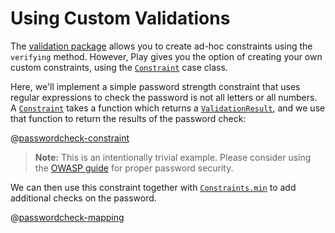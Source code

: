 <!--- Copyright (C) 2009-2020 Lightbend Inc. <https://www.lightbend.com> -->
# Using Custom Validations

The [validation package](api/scala/play/api/data/validation/index.html) allows you to create ad-hoc constraints using the `verifying` method.  However, Play gives you the option of creating your own custom constraints, using the [`Constraint`](api/scala/play/api/data/validation/Constraint.html) case class.

Here, we'll implement a simple password strength constraint that uses regular expressions to check the password is not all letters or all numbers.  A [`Constraint`](api/scala/play/api/data/validation/Constraint.html) takes a function which returns a [`ValidationResult`](api/scala/play/api/data/validation/ValidationResult.html), and we use that function to return the results of the password check:

@[passwordcheck-constraint](code/CustomValidations.scala)

> **Note:** This is an intentionally trivial example.  Please consider using the [OWASP guide](https://www.owasp.org/index.php/Authentication_Cheat_Sheet#Implement_Proper_Password_Strength_Controls) for proper password security.

We can then use this constraint together with [`Constraints.min`](api/scala/play/api/data/validation/Constraints.html) to add additional checks on the password.

@[passwordcheck-mapping](code/CustomValidations.scala)
